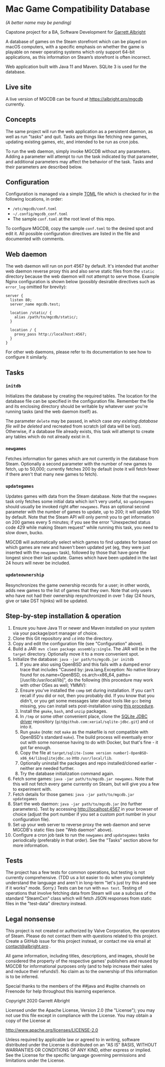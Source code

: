 # Mac Game Compatibility Database

*(A better name may be pending)*

Capstone project for a BA, Software Development for [Garrett Albright](https://albright.pro)

A database of games on the Steam storefront which can be played on macOS computers, with a specific emphasis on whether the game is playable on newer operating systems which only support 64-bit applications, as this information on Steam’s storefront is often incorrect.

Web application built with Java 11 and Maven. SQLite 3 is used for the database.

## Live site

A live version of MGCDB can be found at https://albright.pro/mgcdb currently.

## Concepts

The same project will run the web application as a persistent daemon, as well as run "tasks" and quit. Tasks are things like fetching new games, updating existing games, etc, and intended to be run as cron jobs.

To run the web daemon, simply invoke MGCDB without any parameters. Adding a parameter will attempt to run the task indicated by that parameter, and additional parameters may affect the behavior of the task. Tasks and their parameters are described below.

## Configuration

Configuration is managed via a simple [TOML](https://github.com/toml-lang/toml) file which is checked for in the following locations, in order:

* `/etc/mgcdb/conf.toml`
* `~/.config/mgcdb_conf.toml`
* The sample `conf.toml` at the root level of this repo.

To configure MGCDB, copy the sample `conf.toml` to the desired spot and edit it. All possible configuration directives are listed in the file and documented with comments.

## Web daemon

The web daemon will run on port 4567 by default. It's intended that another web daemon reverse proxy this and also serve static files from the `static` directory because the web daemon will not attempt to serve those. Example Nginx configuration is shown below (possibly desirable directives such as `error_log` omitted for brevity):

```nginx
server {
  listen 80;
  server_name mgcdb.test;

  location /static/ {
    alias /path/to/mgcdb/static/;
  }

  location / {
    proxy_pass http://localhost:4567;
  }
}
```

For other web daemons, please refer to its documentation to see how to configure it similarly.

## Tasks

### `initdb`

Initializes the database by creating the required tables. The location for the database file can be specified in the configuration file. Remember the file and its enclosing directory should be writable by whatever user you're running tasks (and the web daemon itself) as.

The parameter `delete` may be passed, in which case *any existing database file will be deleted* and recreated from scratch (*all* data will be lost). Otherwise, if a database file already exists, this task will attempt to create any tables which do not already exist in it.

### `newgames`

Fetches information for games which are not currently in the database from Steam. Optionally a second parameter with the number of new games to fetch, up to 50,000; currently fetches 200 by default (note it will fetch fewer if there aren't that many new games to fetch).

### `updategames`

Updates games with data from the Steam database. Note that the `newgames` task only fetches some initial data which isn't very useful, so `updategames` should usually be invoked right after `newgames`. Pass an optional second parameter with the number of games to update, up to 200; it will update 100 by default. Note that the Steam API will only permit you to get information on 200 games every 5 minutes; if you see the error "Unexpected status code 429 while making Steam request" while running this task, you need to slow down, bucko.

MGCDB will automatically select which games to find updates for based on which games are new and haven't been updated yet (eg, they were just inserted with the `newgames` task), followed by those that have gone the longest since their last update. Games which have been updated in the last 24 hours will never be included.

### `updateownership`

Resynchronizes the game ownership records for a user; in other words, adds new games to the list of games that they own. Note that only users who have not had their ownership resynchronized in over 1 day (24 hours, give or take DST hijinks) will be updated.

## Step-by-step installation & operation

1. Ensure you have Java 11 or newer and Maven installed on your system via your package/port manager of choice.
2. Clone this Git repository and `cd` into the directory.
4. Copy and edit the configuration file (see "Configuration" above).
6. Build a JAR: `mvn clean package assembly:single`. The JAR will be in the `target` directory. Optionally move it to a more convenient spot.
7. Initialize the database: `java -jar path/to/mgcdb.jar initdb`
    1. If you are also using OpenBSD and this fails with a dumped error trace that includes "Caused by: java.lang.Exception: No native library found for os.name=OpenBSD, os.arch=x86_64, paths=[/usr/lib:/usr/local/lib]", do the following (this procedure may work with other OSes as well; YMMV):
    1. Ensure you've installed the `comp` set during installation. If you can't recall if you did or not, then you probably did. If you know that you didn't, or you get some messages later about tools like `gcc` being missing, you can install sets post-installation using [this procedure](https://www.cyberciti.biz/faq/openbsd-install-sets-after-install/).
    2. Install the `gmake`, `bash`, and `unzip` packages.
    3. In `/tmp` or some other convenient place, clone the [SQLite JDBC driver](https://github.com/xerial/sqlite-jdbc) repository (`git@github.com:xerial/sqlite-jdbc.git`) and `cd` into it.
    4. Run `gmake` (note: not `make` as the makefile is not compatible with OpenBSD's standard `make`). The build process will eventually error out with some nonsense having to do with Docker, but that's fine - it got far enough.
    5. Copy the file at `target/sqlite-[some version number]-OpenBSD-x86_64/libsqlitejdbc.so` into `/usr/local/lib`.
    6. Optionally uninstall the packages and repo installed/cloned earlier - neither are needed further.
    7. Try the database initialization command again.
8. Fetch some games: `java -jar path/to/mgcdb.jar newgames`. Note that this will not fetch every game currently on Steam, but will give you a few to experiment with.
9. Fetch details for those games: `java -jar path/to/mgcdb.jar updategames`
10. Start the web daemon: `java -jar path/to/mgcdb.jar` (no further parameters). Test by accessing [http://localhost:4567](http://localhost:4567) in your browser of choice (adjust the port number if you set a custom port number in your configuration file).
11. Set up your web server to reverse proxy the web daemon and serve MGCDB's static files (see "Web daemon" above).
12. Configure a cron job task to run the `newgames` and `updategames` tasks periodically (preferably in that order). See the "Tasks" section above for more information.

## Tests

The project has a few tests for common operations, but testing is not currently comprehensive. (TDD us a lot easier to do when you completely understand the language and aren't in long-term "let's just try this and see if it works" mode. Sorry.) Tests can be run with `mvn test`. Testing of operations that involve fetching data from Steam will use a subclass of the standard "SteamCxn" class which will fetch JSON responses from static files in the "test-data" directory instead.

## Legal nonsense

This project is not created or authorized by Valve Corporation, the operators of Steam. Please do not contact them with questions related to this project. Create a GitHub issue for this project instead, or contact me via email at contact@albright.pro .

All game information, including titles, descriptions, and images, should be considered the property of the respective games' publishers and reused by MGCDB for informational purposes only (and to help increase their sales and reduce their refunds!). No claim as to the ownership of this information is to be inferred.

Special thanks to the members of the ##java and #sqlite channels on Freenode for help throughout this learning experience.

Copyright 2020 Garrett Albright

Licensed under the Apache License, Version 2.0 (the "License");
you may not use this file except in compliance with the License.
You may obtain a copy of the License at

http://www.apache.org/licenses/LICENSE-2.0

Unless required by applicable law or agreed to in writing, software
distributed under the License is distributed on an "AS IS" BASIS,
WITHOUT WARRANTIES OR CONDITIONS OF ANY KIND, either express or implied.
See the License for the specific language governing permissions and
limitations under the License.
